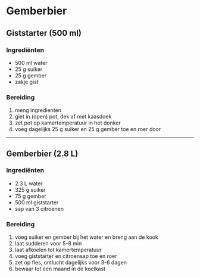 # Gemberbier

## Giststarter (500 ml)

### Ingrediënten

- 500 ml water
- 25 g suiker
- 25 g gember
- zakje gist

### Bereiding

 1. meng ingredienten
 2. giet in (open) pot, dek af met kaasdoek
 3. zet pot op kamertemperatuur in het donker
 4. voeg dagelijks 25 g suiker en 25 g gember toe en roer door

---------------------------------------------------------------------

## Gemberbier (2.8 L)

### Ingrediënten

- 2.3 L water
- 325 g suiker
- 75 g gember
- 500 ml giststarter
- sap van 3 citroenen

### Bereiding

 1. voeg suiker en gember bij het water en breng aan de kook
 2. laat sudderen voor 5-8 min
 3. laat afkoelen tot kamertemperatuur
 4. voeg giststarter en citroensap toe en roer
 5. zet op fles, ontlucht dagelijks voor 3-6 dagen
 6. bewaar tot een maand in de koelkast
